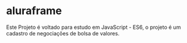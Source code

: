# aluraframe
Este Projeto é voltado para estudo em JavaScript - ES6, o projeto é um cadastro de negociações de bolsa de valores.